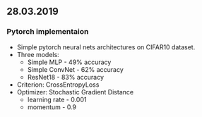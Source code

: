 ## 28.03.2019


### Pytorch implementaion

* Simple pytorch neural nets architectures on CIFAR10 dataset.
* Three models:
  * Simple MLP  - 49% accuracy
  * Simple ConvNet - 62% accuracy
  * ResNet18 - 83% accuracy
* Criterion: CrossEntropyLoss
* Optimizer: Stochastic Gradient Distance 
  *  learning rate -  0.001
  *   momentum - 0.9